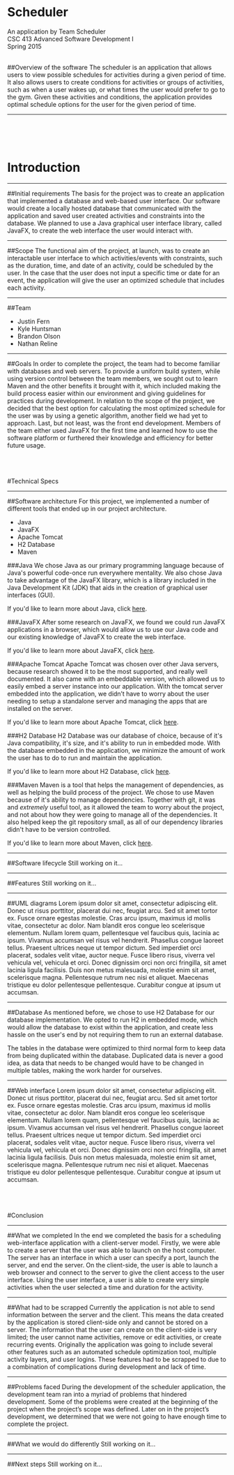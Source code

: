 # Scheduler

An application by Team Scheduler  
CSC 413 Advanced Software Development I  
Spring 2015

<br>
##Overview of the software
The scheduler is an application that allows users to view possible schedules for activities during a given period of time. It also allows users to create conditions for activities or groups of activities, such as when a user wakes up, or what times the user would prefer to go to the gym. Given these activities and conditions, the application provides optimal schedule options for the user for the given period of time.

---

<br><br><br>
# Introduction

---

##Initial requirements
The basis for the project was to create an application that implemented a database and web-based user interface. Our software would create a locally hosted database that communicated with the application and saved user created activities and constraints into the database. We planned to use a Java graphical user interface library, called JavaFX, to create the web interface the user would interact with.

---

##Scope
The functional aim of the project, at launch, was to create an interactable user interface to which activities/events with constraints, such as the duration, time, and date of an activity, could be scheduled by the user. In the case that the user does not input a specific time or date for an event, the application will give the user an optimized schedule that includes each activity.

---

##Team
* Justin Fern
* Kyle Huntsman
* Brandon Olson
* Nathan Reline

---

##Goals
In order to complete the project, the team had to become familiar with databases and web servers. To provide a uniform build system, while using version control between the team members, we sought out to learn Maven and the other benefits it brought with it, which included making the build process easier within our environment and giving guidelines for practices during development. In relation to the scope of the project, we decided that the best option for calculating the most optimized schedule for the user was by using a genetic algorithm, another field we had yet to approach. Last, but not least, was the front end development. Members of the team either used JavaFX for the first time and learned how to use the software platform or furthered their knowledge and efficiency for better future usage.

<br><br><br>
#Technical Specs

---

##Software architecture
For this project, we implemented a number of different tools that ended up in our project architecture.

* Java
* JavaFX
* Apache Tomcat
* H2 Database
* Maven

###Java
We chose Java as our primary programming language because of Java's powerful code-once run everywhere mentality. We also chose Java to take advantage of the JavaFX library, which is a library included in the Java Development Kit (JDK) that aids in the creation of graphical user interfaces (GUI).

If you'd like to learn more about Java, click [here](https://www.java.com/en/about/).

###JavaFX
After some research on JavaFX, we found we could run JavaFX applications in a browser, which would allow us to use our Java code and our existing knowledge of JavaFX to create the web interface.

If you'd like to learn more about JavaFX, click [here](http://docs.oracle.com/javase/8/javafx/get-started-tutorial/jfx-overview.htm#JFXST784).

###Apache Tomcat
Apache Tomcat was chosen over other Java servers, because research showed it to be the most supported, and really well documented. It also came with an embeddable version, which allowed us to easily embed a server instance into our application. With the tomcat server embedded into the application, we didn’t have to worry about the user needing to setup a standalone server and managing the apps that are installed on the server.

If you'd like to learn more about Apache Tomcat, click [here](http://tomcat.apache.org/).

###H2 Database
H2 Database was our database of choice, because of it's Java compatibility, it's size, and it's ability to run in embedded mode. With the database embedded in the application, we minimize the amount of work the user has to do to run and maintain the application.

If you'd like to learn more about H2 Database, click [here](http://www.h2database.com/html/main.html).

###Maven
Maven is a tool that helps the management of dependencies, as well as helping the build process of the project. We chose to use Maven because of it's ability to manage dependencies. Together with git, it was and _extremely_ useful tool, as it allowed the team to worry about the project, and not about how they were going to manage all of the dependencies. It also helped keep the git repository small, as all of our dependency libraries didn't have to be version controlled.

If you'd like to learn more about Maven, click [here](https://maven.apache.org/).

---

##Software lifecycle
Still working on it...

---

##Features
Still working on it...

---

##UML diagrams
Lorem ipsum dolor sit amet, consectetur adipiscing elit. Donec ut risus porttitor, placerat dui nec, feugiat arcu. Sed sit amet tortor ex. Fusce ornare egestas molestie. Cras arcu ipsum, maximus id mollis vitae, consectetur ac dolor. Nam blandit eros congue leo scelerisque elementum. Nullam lorem quam, pellentesque vel faucibus quis, lacinia ac ipsum. Vivamus accumsan vel risus vel hendrerit. Phasellus congue laoreet tellus. Praesent ultrices neque ut tempor dictum. Sed imperdiet orci placerat, sodales velit vitae, auctor neque. Fusce libero risus, viverra vel vehicula vel, vehicula et orci. Donec dignissim orci non orci fringilla, sit amet lacinia ligula facilisis. Duis non metus malesuada, molestie enim sit amet, scelerisque magna. Pellentesque rutrum nec nisi et aliquet. Maecenas tristique eu dolor pellentesque pellentesque. Curabitur congue at ipsum ut accumsan.

---

##Database
As mentioned before, we chose to use H2 Database for our database implementation. We opted to run H2 in embedded mode, which would allow the database to exist within the application, and create less hassle on the user's end by not requiring them to run an external database.

The tables in the database were optimized to third normal form to keep data from being duplicated within the database. Duplicated data is never a good idea, as data that needs to be changed would have to be changed in multiple tables, making the work harder for ourselves.

---

##Web interface
Lorem ipsum dolor sit amet, consectetur adipiscing elit. Donec ut risus porttitor, placerat dui nec, feugiat arcu. Sed sit amet tortor ex. Fusce ornare egestas molestie. Cras arcu ipsum, maximus id mollis vitae, consectetur ac dolor. Nam blandit eros congue leo scelerisque elementum. Nullam lorem quam, pellentesque vel faucibus quis, lacinia ac ipsum. Vivamus accumsan vel risus vel hendrerit. Phasellus congue laoreet tellus. Praesent ultrices neque ut tempor dictum. Sed imperdiet orci placerat, sodales velit vitae, auctor neque. Fusce libero risus, viverra vel vehicula vel, vehicula et orci. Donec dignissim orci non orci fringilla, sit amet lacinia ligula facilisis. Duis non metus malesuada, molestie enim sit amet, scelerisque magna. Pellentesque rutrum nec nisi et aliquet. Maecenas tristique eu dolor pellentesque pellentesque. Curabitur congue at ipsum ut accumsan.


<br><br><br>
#Conclusion

---

##What we completed
In the end we completed the basis for a scheduling web-interface application with a client-server model. Firstly, we were able to create a server that the user was able to launch on the host computer. The server has an interface in which a user can specify a port, launch the server, and end the server. On the client-side, the user is able to launch a web browser and connect to the server to give the client access to the user interface. Using the user interface, a user is able to create very simple activities when the user selected a time and duration for the activity. 

---

##What had to be scrapped
Currently the application is not able to send information between the server and the client. This means the data created by the application is stored client-side only and cannot be stored on a server. The information that the user can create on the client-side is very limited; the user cannot name activities, remove or edit activities, or create recurring events. Originally the application was going to include several other features such as an automated schedule optimization tool, multiple activity layers, and user logins. These features had to be scrapped to due to a combination of complications during development and lack of time.

---

##Problems faced
During the development of the scheduler application, the development team ran into a myriad of problems that hindered development. Some of the problems were created at the beginning of the project when the project’s scope was defined. Later on in the project’s development, we determined that we were not going to have enough time to complete the project.

---

##What we would do differently
Still working on it...

---

##Next steps
Still working on it...
